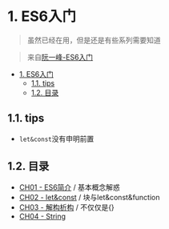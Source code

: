 # 1. ES6入门
> 虽然已经在用，但是还是有些系列需要知道

> 来自[阮一峰-ES6入门](http://es6.ruanyifeng.com/#docs/let)

<!-- TOC -->

- [1. ES6入门](#1-es6入门)
  - [1.1. tips](#11-tips)
  - [1.2. 目录](#12-目录)

<!-- /TOC -->

## 1.1. tips

* `let&const`没有申明前置

## 1.2. 目录

* [CH01 - ES6简介]() / 基本概念解惑
* [CH02 - let&const]() / 块与let&const&function
* [CH03 - 解构析构]() / 不仅仅是{}
* [CH04 - String](http://es6.ruanyifeng.com/#docs/string)